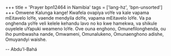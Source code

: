 +++
title = 'Prayer bpn12464 in Namibia'
tags = ['lang-hz', 'bpn-unsorted']
+++
Omwene Kalunga kange! Kwafela ovapiya voYe va kale vapama mEitavelo loYe, vaende mendyila doYe, vapama mEitavelo loYe. Va pa onghenda yoYe veli kelele kehandu lavo no ko kwe hamekwa, va shikule ouyelele uYapuki weameno loYe. Ove ouna enghono, Omunefilonghenda, ou iho pumbwasha nande, Omwameni, Omunalukeno, Omunaenghono adishe, Omuyandyi waishe.

-- Abdu'l-Bahá
